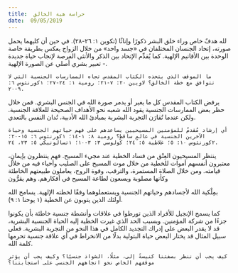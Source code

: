 ```yaml
---
title:  حراسة هبة الخالق
date:  09/05/2019
---
```


لله هدفٌ خاص وراء خلق البشر ذكورًا وإناثًا (تكوين ١: ٢٦-٢٨). في حين أن كليهما يحمل صورته، إتحاد الجنسان المختلفان في «جسد واحد» من خلال الزواج يعكس بطريقة خاصة الوحدة بين الأقانيم الإلهية. كما يُقدِّم الإتحاد بين الذكر والأنثى الفرصة لإنجاب حياة جديدة - تعبير بشري أصلي عن الصورة الإلهية.

`ما الموقف الذي يتخذه الكتاب المقدس تجاه الممارسات الجنسية التي لا تتوافق مع خطة الخالق؟ لاويين ٢٠: ٧-٢١؛ رومية ١: ٢٤-٢٧؛ ١كورنثوس ٦: ٩-٢٠.`

يرفض الكتاب المقدس كل ما يغير أو يدمر صورة الله في الجنس البشري. فمن خلال حظر بعض الممارسات الجنسية يقود الله شعبه نحو الأهداف الصحيحة للعلاقة الجنسية. ولكن عندما تُقارَن التجربة البشرية بمبادئ الله الأدبية، تُدان النفس بالتعدي.

`أي إرشاد مُقدمٌ للمؤمنين المسيحيين يساعدهم على فهم حياتهم الجنسية وحياة الآخرين الجنسية في عالمٍ ساقطٍ؟ رومية ٨: ١-١٤؛ ١كورنثوس ٦: ١٥-٢٠؛ ٢كورنثوس ١٠: ٥؛ غلاطية ٥: ٢٤؛ كولوسي ٣: ٣-١٠؛ ١تسالونيكي ٥: ٢٣، ٢٤.`

ينتظر المسيحيون العِتْق من فساد الخطية عند مجيء المسيح. فهم ينتظرون بإيمانٍ، معتبرون أنفسهم أموات للخطية من خلال موت المسيح على الصليب وأحياء فيه من خلال قيامته. ومن خلال الصلاة المستمرة، والترقب، وقوة الروح، يعاملون طبيعتهم الخاطئة وكأنها مصلوبة ويسعون لطاعة المسيح في أفكارهم. وهم يقرُّون

بمِلْكية الله لأجسادهم وحياتهم الجنسية ويستعملوهما وفقًا لخطته الإلهية. يسامح الله أولئك الذين يتوبون عن الخطية (١ يوحنا ١: ٩).

كما يسمح الإنجيل للأفراد الذين تورطوا في علاقات وأنشطة جنسية خاطئة بأن يكونوا جزءًا من شركة المؤمنين. وبسبب الحد الذي غيرت الخطية إليه الحياة الجنسية البشرية، قد لا يقدر البعض على إدراك التجديد الكامل في هذا النحو من التجربة البشرية. فعلى سبيل المثال قد يختار البعض حياة البتولية بدلًا من الانخراط في أي علاقة جنسية تحرمها كلمة الله.

`كيف يجب أن ننظر بصفتنا كنيسةً إلى، مثلًا، الشواذ جنسيًا؟ وكيف يجب أن يؤثر موقفهم الخاص نحو اتجاههم الجنسي على استجابتنا؟`